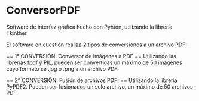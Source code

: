 # ConversorPDF

Software de interfaz gráfica hecho con Pyhton, utilizando la librería Tkinther.

El software en cuestión realiza 2 tipos de conversiones a un archivo PDF:

== 1° CONVERSIÓN: Conversor de Imágenes a PDF ==
Utilizando las librerías fpdf y PIL, pueden ser convertidas un máximo de 50 imágenes cuyo formato se .jpg o .png a un archivo PDF.

== 2° CONVERSIÓN: Fusión de archivos PDF: == 
Utilizando la librería PyPDF2. Pueden ser fusionados un solo archivo, un máximo de 50 archivos PDF.
